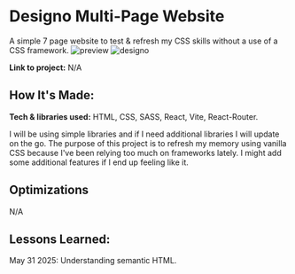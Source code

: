 # Designo Multi-Page Website

A simple 7 page website to test & refresh my CSS skills without a use of a CSS framework.
![preview](https://github.com/user-attachments/assets/ac8e33dd-f116-4dfc-94e1-e2fcb68b3a58)
![designo](https://github.com/user-attachments/assets/bb499011-9bd1-4a29-8bd8-1315a0cd2a50)

**Link to project:** N/A

## How It's Made:

**Tech & libraries used:** HTML, CSS, SASS, React, Vite, React-Router.

I will be using simple libraries and if I need additional libraries I will update on the go. The purpose of this project is to refresh my memory using vanilla CSS because I've been relying too much on frameworks lately. I might add some additional features if I end up feeling like it.

## Optimizations

N/A

## Lessons Learned:

May 31 2025: Understanding semantic HTML.
